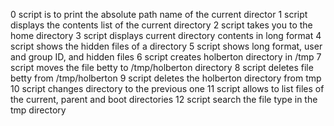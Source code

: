 0 script is to print the absolute path name of the current director
1 script displays the contents list of the current directory
2 script takes you to the home directory
3 script displays current directory contents in long format 
4 script shows the hidden files of a directory
5 script shows long format, user and group ID, and hidden files
6 script creates holberton directory in /tmp
7 script moves the file betty to /tmp/holberton directory
8 script deletes file betty from /tmp/holberton
9 script deletes the holberton directory from tmp
10 script changes directory to the previous one
11 script allows to list files of the current, parent and boot directories
12 script search the file type in the tmp directory 